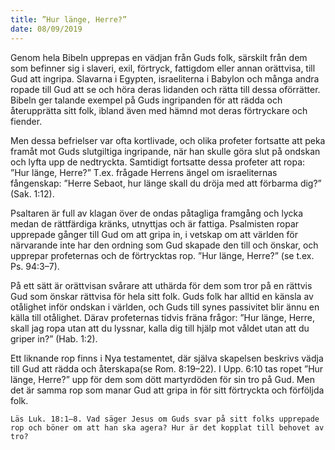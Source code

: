 ```yaml
---
title: ”Hur länge, Herre?”
date: 08/09/2019
---
```


Genom hela Bibeln upprepas en vädjan från Guds folk, särskilt från dem som befinner sig i slaveri, exil, förtryck, fattigdom eller annan orättvisa, till Gud att ingripa. Slavarna i Egypten, israeliterna i Babylon och många andra ropade till Gud att se och höra deras lidanden och rätta till dessa oförrätter. Bibeln ger talande exempel på Guds ingripanden för att rädda och återupprätta sitt folk, ibland även med hämnd mot deras förtryckare och fiender.

Men dessa befrielser var ofta kortlivade, och olika profeter fortsatte att peka framåt mot Guds slutgiltiga ingripande, när han skulle göra slut på ondskan och lyfta upp de nedtryckta. Samtidigt fortsatte dessa profeter att ropa: ”Hur länge, Herre?” T.ex. frågade Herrens ängel om israeliternas fångenskap: ”Herre Sebaot, hur länge skall du dröja med att förbarma dig?” (Sak. 1:12).

Psaltaren är full av klagan över de ondas påtagliga framgång och lycka medan de rättfärdiga kränks, utnyttjas och är fattiga. Psalmisten ropar upprepade gånger till Gud om att gripa in, i vetskap om att världen för närvarande inte har den ordning som Gud skapade den till och önskar, och upprepar profeternas och de förtrycktas rop. ”Hur länge, Herre?” (se t.ex. Ps. 94:3–7).

På ett sätt är orättvisan svårare att uthärda för dem som tror på en rättvis Gud som önskar rättvisa för hela sitt folk. Guds folk har alltid en känsla av otålighet inför ondskan i världen, och Guds till synes passivitet blir ännu en källa till otålighet. Därav profeternas tidvis fräna frågor: ”Hur länge, Herre, skall jag ropa utan att du lyssnar, kalla dig till hjälp mot våldet utan att du griper in?” (Hab. 1:2).

Ett liknande rop finns i Nya testamentet, där själva skapelsen beskrivs vädja till Gud att rädda och återskapa(se Rom. 8:19–22). I Upp. 6:10 tas ropet ”Hur länge, Herre?” upp för dem som dött martyrdöden för sin tro på Gud. Men det är samma rop som manar Gud att gripa in för sitt förtryckta och förföljda folk.

`Läs Luk. 18:1–8. Vad säger Jesus om Guds svar på sitt folks upprepade rop och böner om att han ska agera? Hur är det kopplat till behovet av tro?`